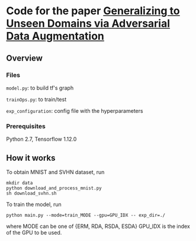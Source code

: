 # Code for the paper [Generalizing to Unseen Domains via Adversarial Data Augmentation](https://arxiv.org/abs/1805.12018)

## Overview

### Files

``model.py``: to build tf's graph

``trainOps.py``: to train/test

``exp_configuration``: config file with the hyperparameters

### Prerequisites

Python 2.7, Tensorflow 1.12.0

## How it works

To obtain MNIST and SVHN dataset, run

```
mkdir data
python download_and_process_mnist.py
sh download_svhn.sh
```

To train the model, run

```
python main.py --mode=train_MODE --gpu=GPU_IDX -- exp_dir=./
```
where MODE can be one of {ERM, RDA, RSDA, ESDA} GPU_IDX is the index of the GPU to be used.

 
